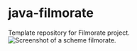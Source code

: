 # java-filmorate
Template repository for Filmorate project.
![Screenshot of a scheme filmorate.]([https://myoctocat.com/assets/images/base-octocat.svg](https://miro.com/app/board/uXjVMlUbaOM=/?share_link_id=833917556827)https://miro.com/app/board/uXjVMlUbaOM=/?share_link_id=833917556827)
